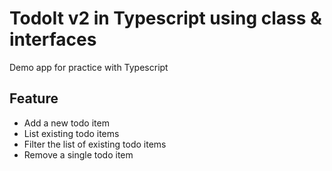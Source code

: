# TodoIt v2 in Typescript using class & interfaces

Demo app for practice with Typescript

## Feature
- Add a new todo item
- List existing todo items
- Filter the list of existing todo items
- Remove a single todo item
